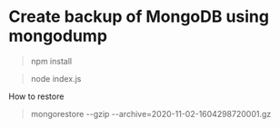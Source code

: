 # Create backup of MongoDB using mongodump

> npm install

> node index.js

How to restore

> mongorestore --gzip --archive=2020-11-02-1604298720001.gz
